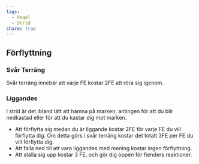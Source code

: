 ```yaml
---
tags:
  - Regel
  - Strid
share: true
---
```

## Förflyttning

### Svår Terräng
Svår terräng innebär att varje FE kostar 2FE att röra sig igenom.

### Liggandes
I strid är det ibland lätt att hamna på marken, antingen för att du blir nedkastad eller för att du kastar dig mot marken.

- Att förflytta sig medan du är liggande kostar 2FE för varje FE du vill förflytta dig. Om detta görs i svår terräng kostar det totalt 3FE per FE du vill förflytta dig.
- Att falla ned till att vara liggandes med mening kostar ingen förflyttning. 
- Att ställa sig upp kostar 3 FE, och gör dig öppen för fienders reaktioner.

